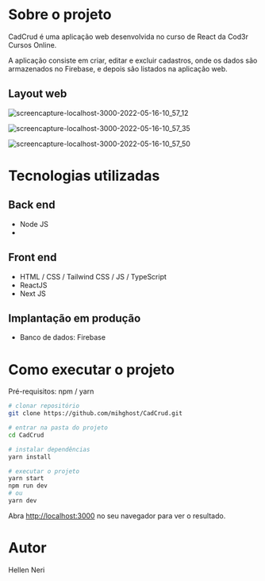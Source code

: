 

# Sobre o projeto

CadCrud é uma aplicação web desenvolvida no curso de React da Cod3r Cursos Online.

A aplicação consiste em criar, editar e excluir cadastros, onde os dados são armazenados no Firebase, e depois são listados na aplicação web.


## Layout web

![screencapture-localhost-3000-2022-05-16-10_57_12](https://user-images.githubusercontent.com/71938648/168609722-0108d754-6c2b-41d4-8114-058a0d6ed29d.png)

![screencapture-localhost-3000-2022-05-16-10_57_35](https://user-images.githubusercontent.com/71938648/168609732-6c3b2928-c18c-407d-8c0a-1bfc314b6fb6.png)

![screencapture-localhost-3000-2022-05-16-10_57_50](https://user-images.githubusercontent.com/71938648/168609744-90c4e1cf-d364-447e-a29a-80a467068a7f.png)


# Tecnologias utilizadas
## Back end
- Node JS
- 
## Front end
- HTML / CSS / Tailwind CSS / JS / TypeScript
- ReactJS
- Next JS

## Implantação em produção

- Banco de dados: Firebase

# Como executar o projeto

Pré-requisitos: npm / yarn


```bash
# clonar repositório
git clone https://github.com/mihghost/CadCrud.git

# entrar na pasta do projeto
cd CadCrud

# instalar dependências
yarn install

# executar o projeto
yarn start
npm run dev
# ou
yarn dev
```
Abra [http://localhost:3000](http://localhost:3000) no seu navegador para ver o resultado.

# Autor

Hellen Neri


